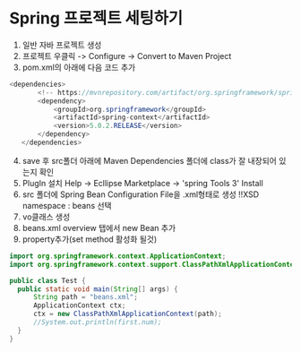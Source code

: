 
# Spring 프로젝트 세팅하기
 1. 일반 자바 프로젝트 생성
 2. 프로젝트 우클릭 -> Configure -> Convert to Maven Project
 3. pom.xml의 <version>아래에 다음 코드 추가
 ```java
<dependencies>
		<!-- https://mvnrepository.com/artifact/org.springframework/spring-context -->
		<dependency>
			<groupId>org.springframework</groupId>
			<artifactId>spring-context</artifactId>
			<version>5.0.2.RELEASE</version>
		</dependency>
	</dependencies>
```
 4. save 후 src폴더 아래에 Maven Dependencies 폴더에 class가 잘 내장되어 있는지 확인
 5. PlugIn 설치 
 Help -> Ecllipse Marketplace -> 'spring Tools 3' Install
 6. src 폴더에 Spring Bean Configuration File을 .xml형태로 생성
  !!XSD namespace : beans 선택
  7. vo클래스 생성
  8. beans.xml overview 탭에서 new Bean 추가
  9. property추가(set method 활성화 될것)
  ```java
 import org.springframework.context.ApplicationContext;
import org.springframework.context.support.ClassPathXmlApplicationContext;

public class Test {
	public static void main(String[] args) {
		String path = "beans.xml";
		ApplicationContext ctx;
		ctx = new ClassPathXmlApplicationContext(path);
		//System.out.println(first.num);
	}
}
```
  
   
<!--stackedit_data:
eyJoaXN0b3J5IjpbMTk4MjEzNDQyOSwtMTk2NDkwOTg0MywtND
AzODYyMDAzLC0yNjIxNzQ5NTksLTQ4MjQwMjIyOCw1NTg1NDk5
MzgsLTY1MTU3NDA4OF19
-->